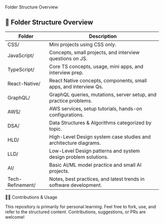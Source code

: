 Folder Structure Overview

## 📂 Folder Structure Overview

| Folder           | Description                                                       |
| ---------------- | ----------------------------------------------------------------- |
| CSS/             | Mini projects using CSS only.                                     |
| JavaScript/      | Concepts, small projects, and interview questions on JS.          |
| TypeScript/      | Core TS concepts, usage, mini apps, and interview prep.           |
| React-Native/    | React Native concepts, components, small apps, and interview Qs.  |
| GraphQL/         | GraphQL queries, mutations, server setup, and practice problems.  |
| AWS/             | AWS services, setup tutorials, hands-on configurations.           |
| DSA/             | Data Structures & Algorithms categorized by topic.                |
| HLD/             | High-Level Design system case studies and architecture diagrams.  |
| LLD/             | Low-Level Design patterns and system design problem solutions.    |
| AI/              | Basic AI/ML model practice and small AI projects.                 |
| Tech-Refinement/ | Notes, best practices, and latest trends in software development. |

👨‍💻 Contributions & Usage

This repository is primarily for personal learning. Feel free to fork, use, and refer to the structured content. Contributions, suggestions, or PRs are welcome!
